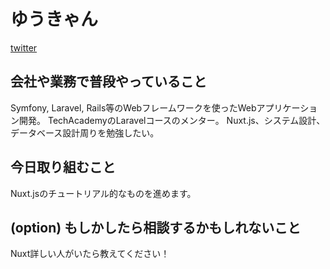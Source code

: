 # ゆうきゃん

[twitter](https://twitter.com/ucan_lab)

## 会社や業務で普段やっていること

Symfony, Laravel, Rails等のWebフレームワークを使ったWebアプリケーション開発。
TechAcademyのLaravelコースのメンター。
Nuxt.js、システム設計、データベース設計周りを勉強したい。

## 今日取り組むこと

Nuxt.jsのチュートリアル的なものを進めます。

## (option) もしかしたら相談するかもしれないこと

Nuxt詳しい人がいたら教えてください！

